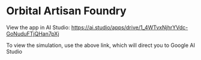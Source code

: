 

# Orbital Artisan Foundry



View the app in AI Studio: https://ai.studio/apps/drive/1_4WTvxNjhrYVdc-GoNuduFTjQHan7pXj

To view the simulation, use the above link, which will direct you to Google AI Studio
